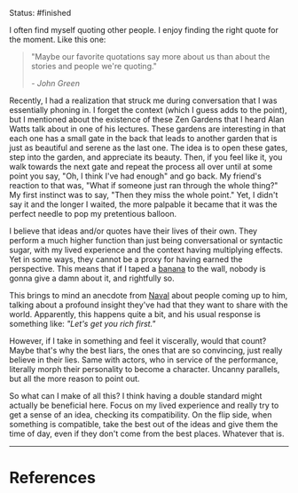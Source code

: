 Status: #finished 

I often find myself quoting other people. I enjoy finding the right quote for the moment. Like this one: 
> "Maybe our favorite quotations say more about us than about the stories and people we're quoting." 
> 
> *- John Green*

Recently, I had a realization that struck me during conversation that I was essentially phoning in. I forget the context (which I guess adds to the point), but I mentioned about the existence of these Zen Gardens that I heard Alan Watts talk about in one of his lectures. These gardens are interesting in that each one has a small gate in the back that leads to another garden that is just as beautiful and serene as the last one. The idea is to open these gates, step into the garden, and appreciate its beauty. Then, if you feel like it, you walk towards the next gate and repeat the process all over until at some point you say, "Oh, I think I've had enough" and go back. My friend's reaction to that was, "What if someone just ran through the whole thing?" My first instinct was to say, "Then they miss the whole point." Yet, I didn't say it and the longer I waited, the more palpable it became that it was the perfect needle to pop my pretentious balloon.

I believe that ideas and/or quotes have their lives of their own. They perform a much higher function than just being conversational or syntactic sugar, with my lived experience and the context having multiplying effects. Yet in some ways, they cannot be a proxy for having earned the perspective. This means that if I taped a [banana](https://en.wikipedia.org/wiki/Comedian_(artwork)) to the wall, nobody is gonna give a damn about it, and rightfully so.

This brings to mind an anecdote from [Naval](https://nav.al/) about people coming up to him, talking about a profound insight they've had that they want to share with the world. Apparently, this happens quite a bit, and his usual response is something like: _"Let's get you rich first."_ 

However, if I take in something and feel it viscerally, would that count? Maybe that's why the best liars, the ones that are so convincing, just really believe in their lies. Same with actors, who in service of the performance, literally morph their personality to become a character. Uncanny parallels, but all the more reason to point out. 

So what can I make of all this? I think having a double standard might actually be beneficial here. Focus on my lived experience and really try to get a sense of an idea, checking its compatibility. On the flip side, when something is compatible, take the best out of the ideas and give them the time of day, even if they don't come from the best places. Whatever that is.





---
# References
